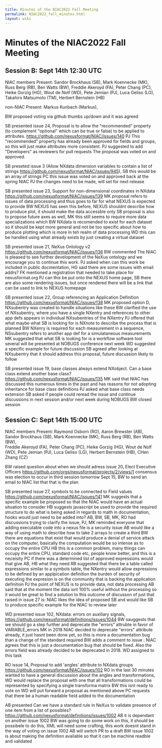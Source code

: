 ```yaml
---
title: Minutes of the NIAC2022 Fall Meeting
permalink: NIAC2022_fall_minutes.html
layout: wiki
---
```

Minutes of the NIAC2022 Fall Meeting
====================================


Session B: Sept 14th 12:30 UTC
------------------------------

NIAC members Present: Sandor Brockhaus (SB), Mark Koennecke (MK), Russ Berg (RB), Ben Watts (BW), Freddie Akeroyd (FA), Peter Chang (PC), 
Heike Gorzig (HG), Wout de Nolf (WD), Pete Jemian (PJ), Luca Geliso (LG), Takahiro Matsumoto (TM), Herbert Bernstein (HB)

non-NIAC Present: Markus Kunbach (Markus), 

BW proposed voting via github thumbs up/down and it was agreed

SB presented issue 24, Proposal is to allow the "recommended" property (to complement "optional" which can be true or false) to be applied to attributes. https://github.com/nexusformat/NIAC/issues/140
PJ This "recommended" property has already been approved for fields and groups, so this will just make attributes more consistent. 
PJ suggested to add "Developers" as reviewers for pull requests
The proposal was voted on and approved.

SB preseted issue 3 (Allow NXdata dimension variables to contain a list of strings https://github.com/nexusformat/NIAC/issues/945),
SB this would be an array of strings
PC this issue was voted on and approved back at the spring NIAC
PJ the changes need to be made, will set for next release

SB presented issue 23, Support for non-dimensional coordinates in NXdata https://github.com/nexusformat/NIAC/issues/139
MK proposal refers to issues of data processing and thus goes to far for what NEXUS is expected to provide
BW NEXUS has seen this before, NEXUS shouldnt describe how to produce plot, it should make the data accessble only
SB proposal is also to propose future axes as well, 
MK this still seems to require more data specializations which 
BW NXdata is recomended to exist for each dataset so it should be kept more general and not be too specific about how to produce plotting which is more in teh realm of data processing
WD this can be handled using what already exists by just creating a virtual dataset

SB presented issue 21, NeXus Ontology v2 https://github.com/nexusformat/NIAC/issues/136
BW commented The NIAC is pleased to see further development of the NeXus ontology and we encourage you to continue this work.
PJ asked when can this work be included in public docmentation, HG said there are some issues with email addrs? FK mentioned a registration that needed to take place for nexusformat.org
PJ can this be put onto the NEXUS home page, 
SB there are also some rendering issues, but once rendered there will be a link that can be used to link to NEXUS homepage

SB presented issue 22, Group referencing an Application Definition https://github.com/nexusformat/NIAC/issues/138
MK proposed option D, NXsubentry was created to handle situations like these
BW clarified the use of NXsubentry, where you have a single NXentry and references to other app defs appears in individual NXsubentries of the NXentry
PJ offered that what maybe what SB is looking for is NXnote to describe the process that is planned
BW NXenry is required for each measurement in a sequence, NSsubentry refers to another app def for a simulataneous measurements
MK suggested that what SB is looking for is a workflow software tool several will be presented at NOBUGS conference next week
WD suggested a specific example for future discussion
SB agreed after looking at NXsubentry that it should address this proposal, future discussion likely to follow


SB presented issue 19, base classes always extend NXobject. Can a base class extend another base class? https://github.com/nexusformat/NIAC/issues/135
MK said that NIAC has discussed this numerous times in the past and has reasons for not adopting inheritance for base class definitions
PJ asked what base class needs extension
SB asked if people could reread the issue and continue discussions in next session and/or next week during NOBUGS
BW closed session



Session C: Sept 14th 15:00 UTC
------------------------------

NIAC members Present: Raymond Osborn (RO), Aaron Brewster (AB), Sandor Brockhaus (SB), Mark Koennecke (MK), Russ Berg (RB), Ben Watts (BW),  
Freddie Akeroyd (FA), Peter Chang (PC), Heike Gorzig (HG), Wout de Nolf (WD), Pete Jemian (PJ), Luca Geliso (LG), Herbert Bernstein (HB), CHen Zhang (CZ)

BW raised question about when we should adress issue 20, Elect Executive Officers https://github.com/orgs/nexusformat/projects/2/views/1
consensus was election to occur in third session tomorrow Sept 15, 
BW to send an email to NIAC list that that is the plan


SB presented issue 27, symbols to be connected to Field values https://github.com/nexusformat/NIAC/issues/141
MK suggests that a specific example be proposed so that the NIAC would have an actual situation to consider 
HB suggests javascript be used to provide the required structure to do what is being asked in regards to math in documentation, hooks would just need to be added into?
AB, BW, SB, MK, RO  had discussions trying to clarify the issue,
PJ, MK reminded everyone that adding executable code into a nexus file is a security issue
AB would like a way of using math to describe how to take 2 arrays to create a third
BW there are equations that exist that would produce a denial of service attack on the computer, basically the computation would be so intense as to occupy the entire CPU
HB this is a common problem, many things can occupy the entire CPU, standard code etc, people know better, and this is a neceisity 
PC if there was a determined list of approved expressions would that give AB, HB what they need
RB suggested that there be a table called expressions similar to a symbols table, the NXentry would allow expressions to be defined by an applpication definition
the burden of security of executing the expresion is on the community that is backing the application definition
PJ the point of NEXUS is to provide data, not data processing
AB said that at the moment the data isnt 100% useful without the processing so it would be great to find a solution to this
outcome of discusson of just that raised in issue 27 is: NIAC likes the idea of proposed SB and would like SB to produce specific example for the NIAC to review later 


WD presented issue 102, NXdata: errors on auxiliary signals, https://github.com/nexusformat/definitions/issues/1044
BW sauggests that we should go a step further and deprecate the "errors" attrubte in favor of VARIABLE_errors
MK in 2018 NIAC decided to deprecate "errors" attribute already, it just hasnt been done yet, so this is more a documentation bug than a change of the standard required
BW adds a comment to issue : NIAC agrees that this is just a documentation bug that should be fixed. Also the errors field was already decided to be deprecated in 2018. 
WD assigned to this task


RO issue 14, Proposal to add 'angles' attribute to NXdata groups https://github.com/nexusformat/NIAC/issues/102
RO in the last 30 minutes wanted to have a general discussion about the angles and transformations, 
WD would replace the proposal with one that all transformations could be represented by specifying a single transforma matrix
BW this isnt ready to vote on
WD will put forward a proposal as mentioned above
PC requests that there be  a human readable field added to the documentation

AB presented Can we have a standard rule in NeXus to validate presence of one item from a list of possibles? https://github.com/nexusformat/definitions/issues/1002
AB it is dependant on another issue 1002
BW was going to do some work on this, it should be possibele to do this, XML will need some crafting, this work doesnt stand in the way of voting on issue 1002
AB will switch PR to a draft
BW issue 1002 is about making the definition available so that it can be machine readble and validated








